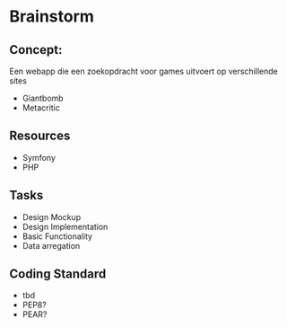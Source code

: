 # Brainstorm
## Concept:
Een webapp die een zoekopdracht voor games uitvoert op verschillende sites
- Giantbomb
- Metacritic

## Resources
- Symfony
- PHP

## Tasks
- Design Mockup
- Design Implementation
- Basic Functionality
- Data arregation

## Coding Standard
- tbd
- PEP8?
- PEAR?
